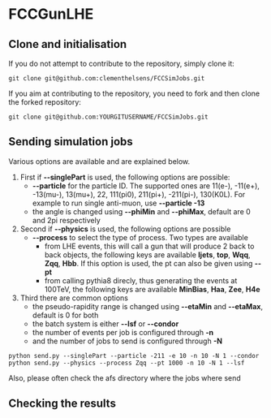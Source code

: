# FCCGunLHE
[]() Clone and initialisation
-------------------------

If you do not attempt to contribute to the repository, simply clone it:
```
git clone git@github.com:clementhelsens/FCCSimJobs.git
```

If you aim at contributing to the repository, you need to fork and then clone the forked repository:
```
git clone git@github.com:YOURGITUSERNAME/FCCSimJobs.git
```

[]() Sending simulation jobs
-------------------------
Various options are available and are explained below. 
1. First if **--singlePart** is used, the following options are possible:
   - **--particle** for the particle ID. The supported ones are 11(e-), -11(e+), -13(mu-), 13(mu+), 22, 111(pi0), 211(pi+), -211(pi-), 130(K0L). For example to run single anti-muon, use **--particle -13**
   - the angle is changed using **--phiMin** and **--phiMax**, default are 0 and 2pi respectively
2. Second if **--physics** is used, the following options are possible
   - **--process** to select the type of process. Two types are available
      - from LHE events, this will call a gun that will produce 2 back to back objects, the following keys are available **ljets**, **top**, **Wqq**, **Zqq**, **Hbb**. If this option is used, the pt can also be given using **--pt**
      - from calling pythia8 direcly, thus generating the events at 100TeV, the following keys are available **MinBias**, **Haa**, **Zee**, **H4e**
3. Third there are common options
   - the pseudo-rapidity range is changed using **--etaMin** and **--etaMax**, default is 0 for both 
   - the batch system is either **--lsf**  or **--condor**
   - the number of events per job is configured through **-n**
   - and the number of jobs to send is configured through **-N**
   
```
python send.py --singlePart --particle -211 -e 10 -n 10 -N 1 --condor
python send.py --physics --process Zqq --pt 1000 -n 10 -N 1 --lsf
```
Also, please often check the afs directory where the jobs where send


[]() Checking the results
-------------------------
